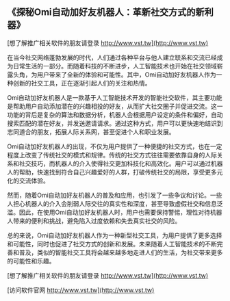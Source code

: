 ## **《探秘Omi自动加好友机器人：革新社交方式的新利器》**

[想了解推广相关软件的朋友请登录 http://www.vst.tw](http://www.vst.tw)

在当今社交网络蓬勃发展的时代，人们通过各种平台与他人建立联系和交流已经成为日常生活的一部分。而随着科技的不断进步，人工智能技术也开始在社交领域崭露头角，为用户带来了全新的体验和可能性。其中，Omi自动加好友机器人作为一种创新的社交工具，正在逐渐引起人们的关注和热情。

Omi自动加好友机器人是一款基于人工智能技术开发的智能社交软件，其主要功能是帮助用户自动添加潜在的兴趣相投的好友，从而扩大社交圈子并促进交流。这一功能的背后是复杂的算法和数据分析，机器人会根据用户设定的条件和偏好，自动搜索匹配的潜在好友，并发送邀请请求。通过这种方式，用户可以更快速地结识到志同道合的朋友，拓展人际关系网，甚至促进个人和职业发展。

Omi自动加好友机器人的出现，不仅为用户提供了一种便捷的社交方式，也在一定程度上改变了传统社交的模式和规律。传统的社交方式往往需要依靠自身的人际关系和社交技巧，而机器人的介入使得社交更加科技化和高效化。用户可以通过机器人的帮助，快速找到符合自己兴趣爱好的人群，打破传统社交的局限，享受更多元化的交流体验。

然而，随着Omi自动加好友机器人的普及和应用，也引发了一些争议和讨论。一些人担心机器人的介入会削弱人际交往的真实性和深度，甚至导致虚假社交和信息泛滥。因此，在使用Omi自动加好友机器人时，用户也需要保持警惕，理性对待机器人带来的便利和挑战，避免陷入过度依赖和失去真实社交的风险。

总的来说，Omi自动加好友机器人作为一种新型社交工具，为用户提供了更多选择和可能性，同时也促进了社交方式的创新和发展。未来随着人工智能技术的不断完善和普及，类似的智能社交工具将会越来越多地走进人们的生活，为社交带来更多的可能性和乐趣。

[想了解推广相关软件的朋友请登录 http://www.vst.tw](http://www.vst.tw)


[访问软件官网 http://www.vst.tw](http://www.vst.tw)

